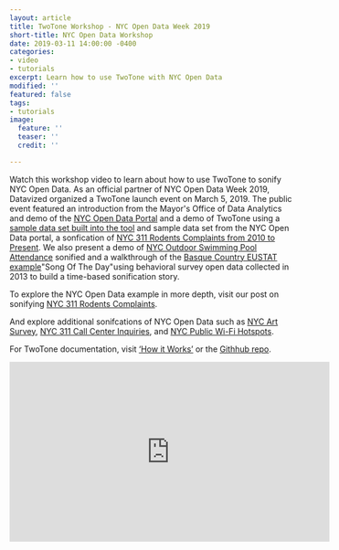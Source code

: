 ```yaml
---
layout: article
title: TwoTone Workshop - NYC Open Data Week 2019
short-title: NYC Open Data Workshop
date: 2019-03-11 14:00:00 -0400
categories:
- video
- tutorials
excerpt: Learn how to use TwoTone with NYC Open Data
modified: ''
featured: false
tags:
- tutorials
image:
  feature: ''
  teaser: ''
  credit: ''

---
```

Watch this workshop video to learn about how to use TwoTone to sonify NYC Open Data.  As an official partner of NYC Open Data Week 2019, Datavized organized a TwoTone launch event on March 5, 2019. The public event featured an introduction from the Mayor's Office of Data Analytics and demo of the [NYC Open Data Portal](https://opendata.cityofnewyork.us/how-to/ "Getting Started with Open Data") and a demo of TwoTone using a [sample data set built into the tool](https://twotone.io/tutorials/introduction-to-twotone/ "Introduction to TwoTone") and sample data set from the NYC Open Data portal, a sonfication of [NYC 311 Rodents Complaints from 2010 to Present](https://twotone.io/examples/nyc-311-rodent-complaints/ "NYC 311 Rodent Complaints"). We also present a demo of [NYC Outdoor Swimming Pool Attendance](https://twotone.io/examples/nyc-outdoor-swimming-pool-attendance/ "NYC Swimming Pool Attendance") sonified and a walkthrough of the [Basque Country EUSTAT example](https://twotone.io/examples/song-of-the-day-basque-country-eustat/ "Basque Country EUSTAT example")"Song Of The Day"using behavioral survey open data collected in 2013 to build a time-based sonification story.

To explore the NYC Open Data example in more depth, visit our post on sonifying [NYC 311 Rodents Complaints](https://twotone.io/examples/nyc-311-rodent-complaints/ "NYC 311 Rodent Complaints").

And explore additional sonifcations of NYC Open Data such as [NYC Art Survey](https://twotone.io/examples/nyc-art-survey/ "NYC Art Survey"), [NYC 311 Call Center Inquiries](https://twotone.io/examples/nyc-311-call-center/ "NYC 311 Call Center Inquiries"), and [NYC Public Wi-Fi Hotspots](https://twotone.io/examples/nyc-pubic-wifi-hotspots/ "NYC Public Wi-Fi Hotspots").

For TwoTone documentation, visit [‘How it Works’](https://twotone.io/how-it-works/ "How it Works") or the [Githhub repo](https://github.com/datavized/twotone "TwoTone Github Repo").

<iframe width="560" height="315" src="https://www.youtube.com/embed/o5kQmydGM58" frameborder="0" allow="accelerometer; autoplay; encrypted-media; gyroscope; picture-in-picture" allowfullscreen></iframe>